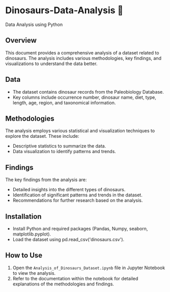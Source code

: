 # Dinosaurs-Data-Analysis 🦕
Data Analysis using Python

## Overview

This document provides a comprehensive analysis of a dataset related to dinosaurs. The analysis includes various methodologies, key findings, and visualizations to understand the data better.

## Data

- The dataset contains dinosaur records from the Paleobiology Database.
- Key columns include occurrence number, dinosaur name, diet, type, length, age, region, and taxonomical information.

## Methodologies

The analysis employs various statistical and visualization techniques to explore the dataset. These include:

- Descriptive statistics to summarize the data.
- Data visualization to identify patterns and trends.

## Findings

The key findings from the analysis are:

- Detailed insights into the different types of dinosaurs.
- Identification of significant patterns and trends in the dataset.
- Recommendations for further research based on the analysis.


## Installation
- Install Python and required packages (Pandas, Numpy, seaborn, matplotlib.pyplot).
- Load the dataset using pd.read_csv('dinosaurs.csv').

## How to Use
1. Open the `Analysis_of_Dinosaurs_Dataset.ipynb` file in Jupyter Notebook to view the analysis.
2. Refer to the documentation within the notebook for detailed explanations of the methodologies and findings.
